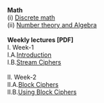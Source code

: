 <b>Math</b> <br>
(i) <a href="http://en.wikibooks.org/wiki/High_School_Mathematics_Extensions/Discrete_Probability">Discrete math</a><br>
(ii) <a href="http://shoup.net/ntb/ntb-v2.pdf">Number theory and Algebra</a><br>
<br>
<b>Weekly lectures [PDF]</b><br>
I. Week-1<br>
I.A.<a href="http://spark-university.s3.amazonaws.com/stanford-crypto/slides/01-intro-v2-annotated.pdf">Introduction</a><br>
I.B.<a href="http://spark-university.s3.amazonaws.com/stanford-crypto/slides/02-stream-v2-annotated.pdf">Stream Ciphers</a><br><br>
II. Week-2<br>
II.A.<a href="http://spark-university.s3.amazonaws.com/stanford-crypto/slides/03-block-v2-annotated.pdf">Block Ciphers</a><br>
II.B.<a href="http://spark-university.s3.amazonaws.com/stanford-crypto/slides/04-using-block-v2-annotated.pdf">Using Block Ciphers</a><br><br>
